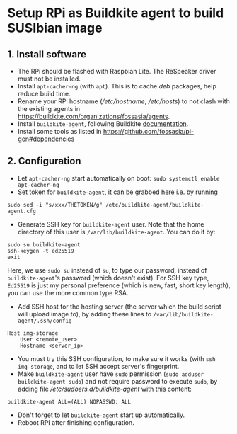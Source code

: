 # Setup RPi as Buildkite agent to build SUSIbian image

## 1. Install software

- The RPi should be flashed with Raspbian Lite. The ReSpeaker driver must not be installed.
- Install `apt-cacher-ng` (with `apt`). This is to cache _deb_ packages, help reduce build time.
- Rename your RPi hostname (_/etc/hostname_, _/etc/hosts_) to not clash with the existing agents in https://buildkite.com/organizations/fossasia/agents.
- Install `buildkite-agent`, following Buildkite [documentation](https://buildkite.com/docs/agent/v3/debian).
- Install some tools as listed in https://github.com/fossasia/pi-gen#dependencies

## 2. Configuration
- Let `apt-cacher-ng` start automatically on boot: `sudo systemctl enable apt-cacher-ng`
- Set token for `buildkite-agent`, it can be grabbed [here](https://buildkite.com/organizations/fossasia/agents#setup-debian) i.e. by running
 ```
 sudo sed -i "s/xxx/THETOKEN/g" /etc/buildkite-agent/buildkite-agent.cfg
 ```
- Generate SSH key for `buildkite-agent` user. Note that the home directory of this user is `/var/lib/buildkite-agent`. You can do it by:

```
sudo su buildkite-agent
ssh-keygen -t ed25519
exit
```

Here, we use `sudo su` instead of `su`, to type our password, instead of `buildkite-agent`'s password (which doesn't exist). For SSH key type, `Ed25519` is just my personal preference (which is new, fast, short key length), you can use the more common type RSA.

- Add SSH host for the hosting server (the server which the build script will upload image to), by adding these lines to `/var/lib/buildkite-agent/.ssh/config`

```
Host img-storage
    User <remote_user>
    Hostname <server_ip>
```
- You must try this SSH configuration, to make sure it works (with `ssh img-storage`, and to let SSH accept server's fingerprint.
- Make `buildkite-agent` user have `sudo` permission (`sudo adduser buildkite-agent sudo`) and not require password to execute `sudo`, by adding file _/etc/sudoers.d/buildkite-agent_ with this content:

```
buildkite-agent ALL=(ALL) NOPASSWD: ALL
```
- Don't forget to let `buildkite-agent` start up automatically.
- Reboot RPI after finishing configuration.
